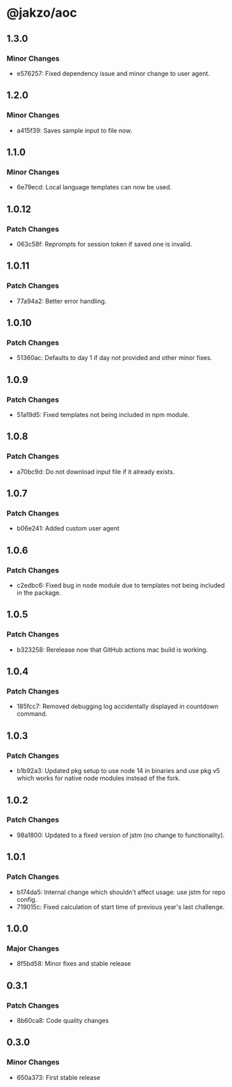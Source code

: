 # @jakzo/aoc

## 1.3.0

### Minor Changes

- e576257: Fixed dependency issue and minor change to user agent.

## 1.2.0

### Minor Changes

- a415f39: Saves sample input to file now.

## 1.1.0

### Minor Changes

- 6e79ecd: Local language templates can now be used.

## 1.0.12

### Patch Changes

- 063c58f: Reprompts for session token if saved one is invalid.

## 1.0.11

### Patch Changes

- 77a94a2: Better error handling.

## 1.0.10

### Patch Changes

- 51360ac: Defaults to day 1 if day not provided and other minor fixes.

## 1.0.9

### Patch Changes

- 51a19d5: Fixed templates not being included in npm module.

## 1.0.8

### Patch Changes

- a70bc9d: Do not download input file if it already exists.

## 1.0.7

### Patch Changes

- b06e241: Added custom user agent

## 1.0.6

### Patch Changes

- c2edbc6: Fixed bug in node module due to templates not being included in the package.

## 1.0.5

### Patch Changes

- b323258: Rerelease now that GitHub actions mac build is working.

## 1.0.4

### Patch Changes

- 185fcc7: Removed debugging log accidentally displayed in countdown command.

## 1.0.3

### Patch Changes

- b1b92a3: Updated pkg setup to use node 14 in binaries and use pkg v5 which works for native node modules instead of the fork.

## 1.0.2

### Patch Changes

- 98a1800: Updated to a fixed version of jstm (no change to functionality).

## 1.0.1

### Patch Changes

- b174da5: Internal change which shouldn't affect usage: use jstm for repo config.
- 719015c: Fixed calculation of start time of previous year's last challenge.

## 1.0.0

### Major Changes

- 8f5bd58: Minor fixes and stable release

## 0.3.1

### Patch Changes

- 8b60ca8: Code quality changes

## 0.3.0

### Minor Changes

- 650a373: First stable release
